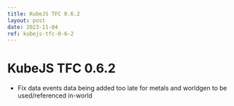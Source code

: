 ```yaml
---
title: KubeJS TFC 0.6.2
layout: post
date: 2023-11-04
ref: kubejs-tfc-0-6-2
---
```


# KubeJS TFC 0.6.2

- Fix data events data being added too late for metals and worldgen to be used/referenced in-world
